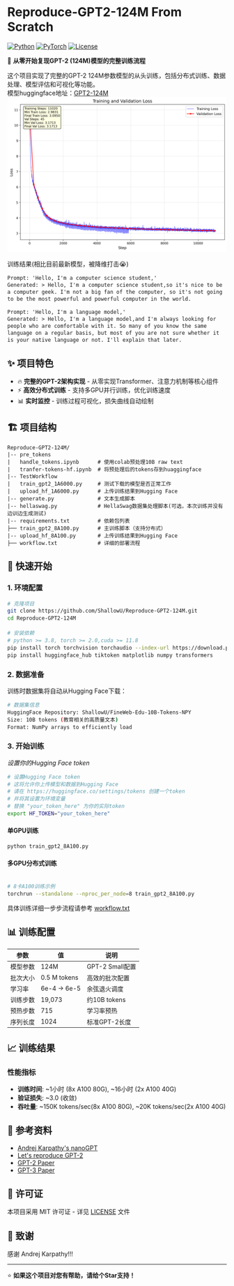 # Reproduce-GPT2-124M From Scratch

[![Python](https://img.shields.io/badge/Python-3.8+-blue.svg)](https://python.org)
[![PyTorch](https://img.shields.io/badge/PyTorch-2.0+-red.svg)](https://pytorch.org)
[![License](https://img.shields.io/badge/License-MIT-green.svg)](LICENSE)

🚀 **从零开始复现GPT-2 (124M)模型的完整训练流程**

这个项目实现了完整的GPT-2 124M参数模型的从头训练，包括分布式训练、数据处理、模型评估和可视化等功能。<br>
模型huggingface地址：[GPT2-124M](https://huggingface.co/ShallowU/GPT2-124M)
![loss](./loss.png)

训练结果(相比目前最新模型，被降维打击😭)
```
Prompt: 'Hello, I'm a computer science student,'
Generated: > Hello, I'm a computer science student,so it's nice to be a computer geek. I'm not a big fan of the computer, so it's not going to be the most powerful and powerful computer in the world. 

```

```
Prompt: 'Hello, I'm a language model,'
Generated: > Hello, I'm a language model,and I'm always looking for people who are comfortable with it. So many of you know the same language on a regular basis, but most of you are not sure whether it is your native language or not. I'll explain that later.
```

## ✨ 项目特色

- 🔥 **完整的GPT-2架构实现** - 从零实现Transformer、注意力机制等核心组件
- ⚡ **高效分布式训练** - 支持多GPU并行训练，优化训练速度
- 📊 **实时监控** - 训练过程可视化，损失曲线自动绘制

## 🏗️ 项目结构

```
Reproduce-GPT2-124M/
|-- pre_tokens
|   handle_tokens.ipynb      # 使用colab预处理10B raw text
|   tranfer-tokens-hf.ipynb  # 将预处理后的tokens存到huaggingface
|-- TestWorkflow
|   train_gpt2_1A6000.py     # 测试下载的模型是否正常工作
|   upload_hf_1A6000.py      # 上传训练结果到Hugging Face
|-- generate.py              # 文本生成脚本
|-- hellaswag.py             # HellaSwag数据集处理脚本(可选，本次训练并没有边训边生成测试)
|-- requirements.txt         # 依赖包列表
├── train_gpt2_8A100.py      # 主训练脚本（支持分布式）
|-- upload_hf_8A100.py       # 上传训练结果到Hugging Face
├── workflow.txt             # 详细的部署流程

```

## 🚀 快速开始

### 1. 环境配置

```bash
# 克隆项目
git clone https://github.com/ShallowU/Reproduce-GPT2-124M.git
cd Reproduce-GPT2-124M

# 安装依赖
# python >= 3.8, torch >= 2.0,cuda >= 11.8
pip install torch torchvision torchaudio --index-url https://download.pytorch.org/whl/cu118
pip install huggingface_hub tiktoken matplotlib numpy transformers
```

### 2. 数据准备

训练时数据集将自动从Hugging Face下载：
```bash
# 数据集信息
HuggingFace Repository: ShallowU/FineWeb-Edu-10B-Tokens-NPY
Size: 10B tokens (教育相关的高质量文本)
Format: NumPy arrays to efficiently load
```

### 3. 开始训练

*设置你的Hugging Face token*
```bash
# 设置Hugging Face token
# 这将允许你上传模型和数据到Hugging Face
# 请在 https://huggingface.co/settings/tokens 创建一个token
# 并将其设置为环境变量
# 替换 "your_token_here" 为你的实际token
export HF_TOKEN="your_token_here" 
```
#### 单GPU训练
```bash
python train_gpt2_8A100.py
```

#### 多GPU分布式训练    
```bash

# 8卡A100训练示例
torchrun --standalone --nproc_per_node=8 train_gpt2_8A100.py
```
具体训练详细一步步流程请参考 [workflow.txt](workflow.txt)

## 📊 训练配置

| 参数 | 值 | 说明 |
|------|-----|------|
| 模型参数 | 124M | GPT-2 Small配置 |
| 批次大小 | 0.5 M tokens | 高效的批次配置 |
| 学习率 | 6e-4 → 6e-5 | 余弦退火调度 |
| 训练步数 | 19,073 | 约10B tokens |
| 预热步数 | 715 | 学习率预热 |
| 序列长度 | 1024 | 标准GPT-2长度 |

## 📈 训练结果

### 性能指标
- **训练时间**: ~1小时 (8x A100 80G), ~16小时 (2x A100 40G)
- **验证损失**: ~3.0 (收敛)
- **吞吐量**: ~150K tokens/sec(8x A100 80G), ~20K tokens/sec(2x A100 40G)



## 🤝 参考资料

- [Andrej Karpathy's nanoGPT](https://github.com/karpathy/nanoGPT)
- [Let's reproduce GPT-2](https://youtu.be/l8pRSuU81PU)
- [GPT-2 Paper](https://cdn.openai.com/better-language-models/language_models_are_unsupervised_multitask_learners.pdf)
- [GPT-3 Paper](https://arxiv.org/abs/2005.14165)

## 📄 许可证

本项目采用 MIT 许可证 - 详见 [LICENSE](LICENSE) 文件

## 🙏 致谢

感谢 Andrej Karpathy!!!

---

⭐ **如果这个项目对您有帮助，请给个Star支持！**